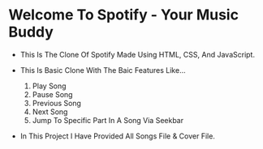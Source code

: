 # Welcome To Spotify - Your Music Buddy

* This Is The Clone Of Spotify Made Using HTML, CSS, And JavaScript.
* This Is Basic Clone With The Baic Features Like...
  1. Play Song
  2. Pause Song
  3. Previous Song
  4. Next Song
  5. Jump To Specific Part In A Song Via Seekbar

* In This Project I Have Provided All Songs File & Cover File.

